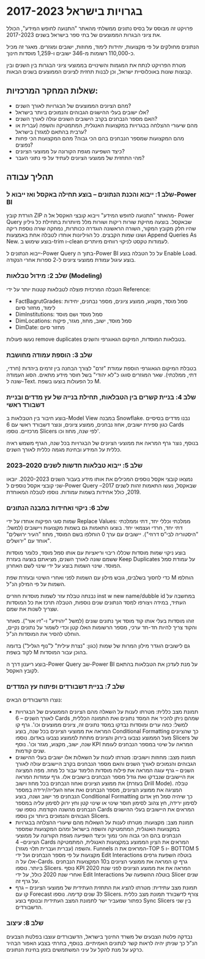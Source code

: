 # בגרויות בישראל 2017-2023

פרויקט זה מבוסס על בסיס נתונים ממשלתי מהאתר "התנועה לחופש המידע", הכולל את ציוני הבגרות הממוצעים של בתי ספר בישראל בשנים 2017-2023.

הנתונים מחולקים על פי מקצועות, יחידות לימוד, מחוזות, ישובים ומגזרים. מאגר זה מכיל כ-110,000 רשומות מ-346 ישובים ו-1,259 מוסדות חינוך.

מטרת הפרויקט לנתח את המגמות והשינויים בממוצעי ציוני הבגרות בין השנים ובין קבוצות שונות באוכלוסיית ישראל, וכן לבנות תחזית לציונים הממוצעים בשנים הבאות.


## שאלות המחקר המרכזיות:

*   מהם הציונים הממוצעים של הבגרויות לאורך השנים?
*   אלו ישובים בעלי ההישגים הגבוהים והנמוכים ביותר בישראל?
*   האם מספר הנבחנים בקרב הישובים השונים עולה לאורך השנים?
*   מהם שיעורי ההצלחה בבגרויות במקצועות האנגלית, המתמטיקה והשפה (עברית או ערבית בהתאם למגזר) בישראל?
*   מהם המקצועות שמספר הנבחנים בהם הכי גבוה? מהם המקצועות הכי פחות נפוצים?
*   כיצד השפיעה מגפת הקורונה על ממוצעי הציונים?
*   מהי התחזית של ממוצעי הציונים לעתיד על פי נתוני העבר?
## תהליך עבודה
### שלב 1: ייבוא והכנת הנתונים – בוצע תחילה באקסל ואז ייבוא ל-Power BI
הורדת קובץ ZIP מהאתר "התנועה לחופש המידע" וייבוא קובצי האקסל אל ה- Power Query שבאקסל. בוצעה מחיקת שורות ריקות ושורות מלל מיותרות בתחילת כל גיליון שהיו חלק מקובץ המקור, השורה הראשונה הוגדרה ככותרות, נמחקה שורה נוספת ריקה ושונו שמות הקבצים. כל הגיליונות אוחדו לטבלה אחת באמצעות  Append Queries As New. בוצע שימוש ב-trim ו-clean לעמודות טקסט לניקוי רווחים מיותרים.

ייבוא הנתונים ל-Power Query בתוך ה-Power BI על כל הטבלה בוצע Enable Load. בוצע עיגול עמודת ממוצעי ציונים ל-2 ספרות אחרי הנקודה.

### שלב 2: מידול טבלאות (Modeling)
הטבלה המרכזית פוצלה לטבלאות קטנות יותר על ידי Reference:
*	FactBagrutGrades: סמל מוסד, מקצוע, ממוצע ציונים, מספר נבחנים, יחידות לימוד, מחזור סיום
*	DimInstitutions: סמל מוסד ושם מוסד
*	DimLocations: סמל מוסד, ישוב, מחוז, מגזר, פיקוח
*	DimDate: מחזור סיום

נעשו פעולות remove duplicates בטבלאות המוסדות, המיקום הגאוגרפי והשנים.
### שלב 3: הוספת עמודה מחושבת
בטבלת המיקום הגאוגרפי הוספת עמודת "זרם" לצורך הבחנה בין זרמים ביהדות (חרדי, דתי, ממלכתי). שאר המגזרים סווגו כ"לא יהודי" בשל חוסר מידע מתאים. הסוג העמודה שונה ל-Text. כל הפעולות בוצעו בשפת M.
### שלב 4: בניית קשרים בין הטבלאות, תחילת בנייה של עץ מדדים ובניית דשבורד ראשי
בוצע חיבור בין הטבלאות ב-Model View במבנה Snowflake. נבנו מדדים בסיסיים כגון ספירת ישובים, אחוז נבחנים, ממוצע ציונים, ונוצר דשבורד ראשי עם 6 Cards מרכזיים. נוספו Slicers לפי שנה, מחוז וכו'.

בנוסף, נוצר גרף המראה את ממוצעי הציונים של הבגרויות בכל שנה, הגרף משמש ראיה כללית על המידע ובחינת מגמה כללית לאורך השנים.
### שלב 5: ייבוא טבלאות חדשות לשנים 2020–2023
נמצאו קובצי אקסל נוספים המכילים את אותו מידע בעבור השנים 2020-2023. יובאו שני קובצי אקסל נוספים ל-Power Query שבאקסל,  נעשו התאמות זהות לשנים 2017–2019, כולל אחידות בשמות עמודות. נוספו לטבלה המאוחדת.
### שלב 6: ניקוי ואחידות במבנה הנתונים
שמות סוגי הפיקוח אוחדו על ידי Replace Values: ממלכתי וכללי יחד, דתי וממלכתי דתי יחד, חרדי ועצמאי יחד. בוצעו התאמות גם בשמות מקצועות ויישובים (למשל: "היסטוריה לבי”ס דרוזי"). יישובים עם ערך 0 הוחלפו בשם המוסד, מחוז "העיר ירושלים" אוחד עם "ירושלים".

בוצע ניקוי שמות מוסדות שכללו ריבוי וריאציות עם אותו סמל מוסד, כלומר מוסדות ששמם שונה לאורך השנים, מציאתם בוצעה בעזרת Keep Duplicates על עמודת סמל המוסד. שינוי השמות בוצע על ידי שינוי לשם האחרון.

כדי לחסוך בשלבים, גובש מילון עם השמות לפני ואחרי השינוי ובעזרת שפת M הוחלפו השמות על פי המילון הנ"ל.

נבנתה טבלת עזר לשמות מוסדות חוזרים inst w new name/dubble id במחשבה על העתיד, במידה ויצורפו למסד הנתונים שנים נוספות, הטבלה תרכז את כל המוסדות שצריך לשנות את שמם.

זוהו מוסדות בעלי אותו קוד מוסד אך נתונים שונים (למשל "יהוידע" ו-"זיו אור"). מאחר והקוד צריך להיות חד-חד ערכי, מספר הרשומות האלו קטן וכדי לשמור על נתונים נקיים, הוחלט להסיר את המוסדות הנ"ל.

גם לישובים הוגדר מילון המרות של שמות (כגון: "נצרת עילית" ל"נוף הגליל") בדומה לקוד בשפת M בהוכן עבור המוסדות.

בוצע ריענון דרך ה-Power Query שב-Power BI על מנת לעדכן את הטבלאות בהתאם לקובץ האקסל.
### שלב 7: בניית דשבורדים ופיתוח עץ המדדים
נוצרו הדשבורדים הבאים:
*	תמונת מצב כללית: מטרתו לענות על השאלה מהם הציונים הממוצעים של הבגרויות לאורך השנים – 6 Cards שמהם ניתן להכיר את המסד נתונים ואת התמונה הכללית, למשל: כמה ערים ומוסדות נבדקו במסד נתונים זה, ציונים ממוצעים וכו'. גרף קו המראה את ממוצעי הציונים בכל שנה, בוצע Conditional Formatting כך שהציונים מעל הממוצע נצבעו בירוק והציונים מתחת לממוצע נצבעו באדום. נוספו Slicers של שנה, ישוב, מקצוע, מגזר וכו'. נוסף KPI המראה על שינוי במספר הנבחנים לעומת שנים קודמות.
*	תמונת מצב: מחוזות וישובים: מטרתו לענות על השאלות אלו ישובים בעלי ההישגים הגבוהים והנמוכים לאורך השנים והאם מספר הנבחנים בקרב היישובים עולה לאורך השנים – גרף עוגה המראה את פילוח מוסדות הלימוד עבור כל מחוז. מפה המציגה את היישובים שנבדקו ואת גודל מספר הנבחנים בישובים אלו. גרף עמודות המראה את ממוצע הציונים ואחוז הנבחנים בכל מחוז וישוב (בעזרת Drill Mode). טבלה המציגה את ממוצע הציונים, מספר הנבחנים ואת אחוז העלייה/ירידה במספר הנבחנים פר ישוב ושנה, בוצע Conditional Formatting כך שיהיה סמל חץ אדום לסימון ירידה, חץ צהוב לסימון חוסר שינוי או שינוי קטן וחץ ירוק לסימון עליה במספר הנבחנים מהשנה הקודמת. נוספו שני Cards המראים את היישובים בעלי ההישגים הגבוהים והנמוכים ביותר וכן נוספו Slicers.
*	תמונת מצב: מקצועות: מטרתו לענות על השאלות מהם שיעורי ההצלחה בבגרויות במקצועות האנגלית, המתמטיקה והשפה בישראל ומהם המקצועות שמספר הנבחנים בהם הכי גבוה והכי נמוך וכיצד השפיעה מגפת הקורונה על ממוצעי הציונים– 4 Cards המראים את הציון הממוצע במקצועות האנגלית, המתמטיקה והשפה (עברית ועברית תלוי מגזר). Funnels המראים את ה-TOP 5 ו- BOTTOM 5 מקצועות על פי מספר הנבחנים ועל ידי Edit Interactions בוטלה השפעת גרפים אלו על ה-Cards. גרף קו המראה את ממוצעי הציונים ב10 המקצועות הנבחנים ביותר. נוספו Slicers. נוסף KPI המראה את את ממוצע הציונים לפני שנת 2020 ואחרי שנת 2020 כולל, על ידי Edit Interactions בוטלה ההשפעה של Slicer שנים על גרף זה.
*	תמונת מצב עתידית: מטרתו להציג את התחזית העתידית של ממוצעי הציונים – גרף קו עם Forecast ל3 שנים קדימה. נוספו Slicers. צורף לדשבורד תמונת מצב כללית כפתור שמעביר ישר לתמונת המצב העתידית ובנוסף בוצע Sync Slicers בין שני הדשבורדים.
### שלב 8: עיצוב
נבדקה פלטת הצבעים של משרד החינוך בישראל, הדשבורדים עוצבו בפלטת הצבעים הנ"ל כך שניתן יהיה לראות קשר לנתונים האמיתיים. בנוסף, בחרתי בצבע האפור הבהיר כרקע על מנת להקל על עיני המשתמשים בזמן בחינת הנתונים.



